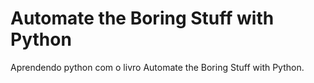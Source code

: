 # Automate the Boring Stuff with Python

Aprendendo python com o livro Automate the Boring Stuff with Python.

